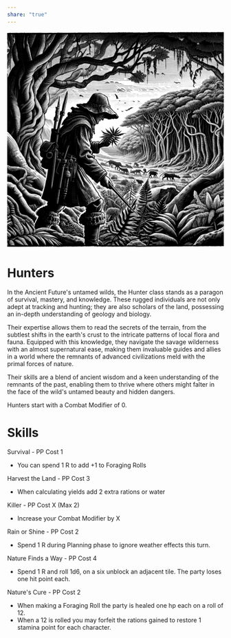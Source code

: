 ```yaml
---  
share: "true"  
---  
```

  
  
![Pasted image 20240126171952](./Pasted%20image%2020240126171952.png)  
  
# Hunters  
  
In the Ancient Future's untamed wilds, the Hunter class stands as a paragon of survival, mastery, and knowledge. These rugged individuals are not only adept at tracking and hunting; they are also scholars of the land, possessing an in-depth understanding of geology and biology.   
  
Their expertise allows them to read the secrets of the terrain, from the subtlest shifts in the earth's crust to the intricate patterns of local flora and fauna. Equipped with this knowledge, they navigate the savage wilderness with an almost supernatural ease, making them invaluable guides and allies in a world where the remnants of advanced civilizations meld with the primal forces of nature.   
  
Their skills are a blend of ancient wisdom and a keen understanding of the remnants of the past, enabling them to thrive where others might falter in the face of the wild's untamed beauty and hidden dangers.  
  
Hunters start with a Combat Modifier of 0.  
  
# Skills  
  
Survival - PP Cost 1  
- You can spend 1 R to add +1 to Foraging Rolls  
  
Harvest the Land - PP Cost 3  
- When calculating yields add 2 extra rations or water  
  
Killer - PP Cost X (Max 2)  
- Increase your Combat Modifier by X  
  
Rain or Shine  - PP Cost 2  
- Spend 1 R during Planning phase to ignore weather effects this turn.  
  
Nature Finds a Way - PP Cost 4  
- Spend 1 R and roll 1d6, on a six unblock an adjacent tile. The party loses one hit point each.  
  
Nature's Cure - PP Cost 2  
- When making a Foraging Roll the party is healed one hp each on a roll of 12.  
- When a 12 is rolled you may forfeit the rations gained to restore 1 stamina point for each character.  
  
